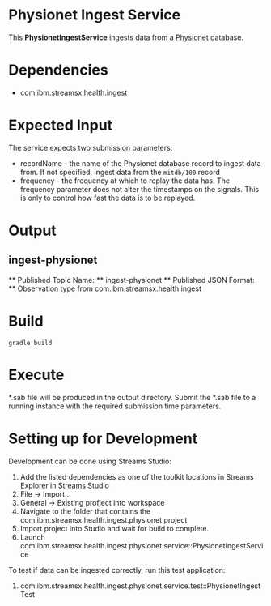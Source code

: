 # Physionet Ingest Service

This **PhysionetIngestService** ingests data from a [Physionet](https://physionet.org/) database.

# Dependencies

* com.ibm.streamsx.health.ingest

# Expected Input

The service expects two submission parameters:

* recordName - the name of the Physionet database record to ingest data from.  If not specified, ingest data from the `mitdb/100` record
* frequency - the frequency at which to replay the data has.  The frequency parameter does not alter the timestamps on the signals.  This is only to control how fast the data is to be replayed.

# Output

## ingest-physionet

** Published Topic Name: ** ingest-physionet
** Published JSON Format: ** Observation type from com.ibm.streamsx.health.ingest

# Build 

`gradle build`

# Execute

*.sab file will be produced in the output directory.  Submit the *.sab file to a running instance with the required submission time parameters.

# Setting up for Development

Development can be done using Streams Studio:

1.  Add the listed dependencies as one of the toolkit locations in Streams Explorer in Streams Studio
1.  File -> Import...
1.  General -> Existing profject into workspace
1.  Navigate to the folder that contains the com.ibm.streamsx.health.ingest.physionet project 
1.  Import project into Studio and wait for build to complete.
1.  Launch com.ibm.streamsx.health.ingest.physionet.service::PhysionetIngestService

To test if data can be ingested correctly, run this test application:

1.  com.ibm.streamsx.health.ingest.physionet.service.test::PhysionetIngestTest

